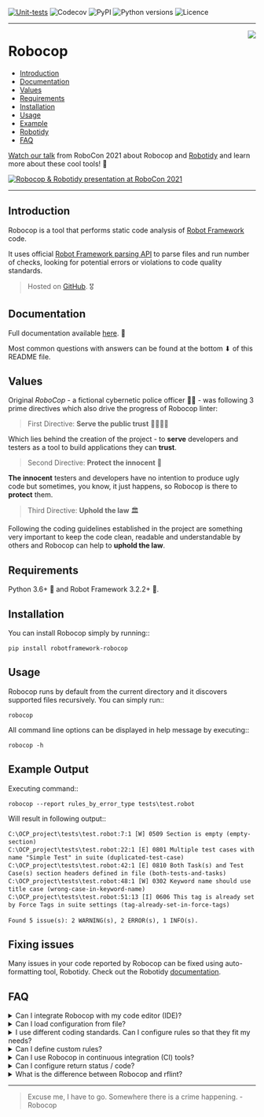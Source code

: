 [![Unit-tests](https://img.shields.io/github/workflow/status/MarketSquare/robotframework-robocop/Unit%20tests/master)](https://github.com/MarketSquare/robotframework-robocop/actions?query=workflow%3A%22Unit+tests%22 "GitHub Workflow Unit Tests Status")
![Codecov](https://img.shields.io/codecov/c/github/MarketSquare/robotframework-robocop/master "Code coverage on master branch")
![PyPI](https://img.shields.io/pypi/v/robotframework-robocop?label=version "PyPI package version")
![Python versions](https://img.shields.io/pypi/pyversions/robotframework-robocop "Supported Python versions")
![Licence](https://img.shields.io/pypi/l/robotframework-robocop "PyPI - License")

---

<img style="float:right" src="https://raw.githubusercontent.com/MarketSquare/robotframework-robocop/master/docs/images/robocop_logo_small.png">

Robocop
===============

- [Introduction](#introduction)
- [Documentation](#documentation)
- [Values](#values)
- [Requirements](#requirements)
- [Installation](#installation)
- [Usage](#usage)
- [Example](#example)
- [Robotidy](#robotidy)
- [FAQ](#faq)

[Watch our talk](https://robocon.io/#how-to-avoid-jail-for-nasty-code)
from RoboCon 2021 about Robocop and
[Robotidy](https://github.com/MarketSquare/robotframework-tidy)
and learn more about these cool tools! :robot:

[![Robocop & Robotidy presentation at RoboCon 2021](http://img.youtube.com/vi/vZoyi2ObM8E/0.jpg)](https://youtu.be/vZoyi2ObM8E "Robocop & Robotidy presentation at RoboCon 2021")

---

Introduction <a name="introduction"></a>
------------

Robocop is a tool that performs static code analysis of [Robot Framework](https://github.com/robotframework/robotframework) code.

It uses official [Robot Framework parsing API](https://robot-framework.readthedocs.io/en/latest/) to parse files and run number of checks,
looking for potential errors or violations to code quality standards.

> Hosted on [GitHub](https://github.com/MarketSquare/robotframework-robocop). :medal_military:

Documentation <a name="documentation"></a>
-------------

Full documentation available [here](https://robocop.readthedocs.io). :open_book:

Most common questions with answers can be found at the bottom ⬇ of this README file.

Values <a name="values"></a>
-------
Original *RoboCop* - a fictional cybernetic police officer :policeman: - was following 3 prime directives
which also drive the progress of Robocop linter:

> First Directive: **Serve the public trust** :family_man_woman_girl_boy:

Which lies behind the creation of the project - to **serve** developers and testers as a tool to build applications they can **trust**.

> Second Directive: **Protect the innocent** :baby:

**The innocent** testers and developers have no intention to produce ugly code but sometimes, you know, it just happens,
so Robocop is there to **protect** them.

> Third Directive: **Uphold the law** :classical_building:

Following the coding guidelines established in the project are something very important to keep the code clean,
readable and understandable by others and Robocop can help to **uphold the law**.

Requirements <a name="requirements"></a>
------------

Python 3.6+ :snake: and Robot Framework 3.2.2+ :robot:.

Installation <a name="installation"></a>
------------

You can install Robocop simply by running::

```
pip install robotframework-robocop
```


Usage <a name="usage"></a>
-----

Robocop runs by default from the current directory and it discovers supported files recursively.
You can simply run::

```
robocop
```
    
All command line options can be displayed in help message by executing::

```
robocop -h
```

Example Output <a name="example"></a>
--------------

Executing command::

```
robocop --report rules_by_error_type tests\test.robot
```


Will result in following output::
```shell
C:\OCP_project\tests\test.robot:7:1 [W] 0509 Section is empty (empty-section)
C:\OCP_project\tests\test.robot:22:1 [E] 0801 Multiple test cases with name "Simple Test" in suite (duplicated-test-case)
C:\OCP_project\tests\test.robot:42:1 [E] 0810 Both Task(s) and Test Case(s) section headers defined in file (both-tests-and-tasks)
C:\OCP_project\tests\test.robot:48:1 [W] 0302 Keyword name should use title case (wrong-case-in-keyword-name)
C:\OCP_project\tests\test.robot:51:13 [I] 0606 This tag is already set by Force Tags in suite settings (tag-already-set-in-force-tags)

Found 5 issue(s): 2 WARNING(s), 2 ERROR(s), 1 INFO(s).
```

Fixing issues <a name="robotidy"></a>
--------------
Many issues in your code reported by Robocop can be fixed using auto-formatting tool, Robotidy. Check out the Robotidy [documentation](https://robotidy.readthedocs.io/en/latest/).

FAQ <a name="faq"></a>
---
<details>
  <summary>Can I integrate Robocop with my code editor (IDE)?</summary>
  
  **Yes**, Robocop integrates nicely with popular IDEs like PyCharm or VSCode
  thanks to [Robot Framework Language Server](https://github.com/robocorp/robotframework-lsp).
  Read simple manual (README) in that project to figure out how to install & use it.

  You can also use Robocop in PyCharm easily as an external tool.
  To configure it, go to: `File` → `Settings` → `Tools` → `External Tools`
  and click `+` icon. Then put values based on
  [official instructions](https://www.jetbrains.com/help/pycharm/configuring-third-party-tools.html)
  or this screenshot:

  ![Robocop](docs/images/robocop_external_tool.jpg)

  If you're using Python virtual environment in your project,
  make sure to provide correct path to robocop.exe located in `venv\Scripts\robocop.exe`.
  Now, you can run Robocop by right-clicking on a file or directory and choosing
  `External tools` → `Robocop`.

  We suggest also to add a keyboard shortcut (e.g. `Ctrl + , (comma)`)
  to quickly run Robocop on selected files. You can map the shortcut in `Settings` → `Keymap`.
</details>

<details>
  <summary>Can I load configuration from file?</summary>

  **Yes**, there are multiple ways to configure Robocop:

  ### Argument file

  You can add command line options to an argument file, preferably one option with value for a line.
  Such file can be used as an input for Robocop with `--argumentfile / -A` option, e.g.
  ```robocop -A robocop.cfg```. You can mix arguments from a file with ones provided in run command.

  Example argument file:
  ```commandline
  --exclude *doc*
  --exclude 0510
  --threshold W
  --configure inconsistent-assignment:assignment_sign_type:equal_sign
  --configure line-too-long:line_length:140
  --reports all
  --output robocop.log
  ```

  ---

  ### `.robocop` file

  It is a default file that is loaded only when no command line options are provided for Robocop.
  When running plain `robocop` command, it looks for `.robocop` file from place where it was run
  until it finds `.git` file. Options can be provided like in the example above.

  ---

  ### `pyproject.toml` file

  If there is no `.robocop` file and `toml` module is installed,
  Robocop will try to load configuration from `pyproject.toml` file (if it exists).
  Options have the same names as command line arguments
  and need to be placed under `[tool.robocop]` section.

  Example configuration file:
  ```commandline
  [tool.robocop]
  paths = [
      "tests\\atest\\rules\\bad-indent",
      "tests\\atest\\rules\\duplicated-library"
  ]
  include = ['W0504', '*doc*']
  exclude = ["0203"]
  reports = [
      "rules_by_id",
      "scan_timer"
  ]
  ignore = ["ignore_me.robot"]
  ext-rules = ["path_to_external\\dir"]
  filetypes = [".txt", ".tsv"]
  threshold = "E"
  format = "{source}:{line}:{col} [{severity}] {rule_id} {desc} (name)"
  output = "robocop.log"
  configure = [
      "line-too-long:line_length:150",
      "0201:severity:E"
  ]
  no_recursive = true
  ```
</details>

<details>
  <summary>I use different coding standards. Can I configure rules so that they fit my needs?</summary>

  **Yes**, some rules are configurable. You can list them by running `robocop --list-configurables`
  or just `robocop -lc`.

  Configuring is done by using `-c / --configure` command line option followed by pattern
  `<rule>:<param_name>:<value>` where:
  - `<rule>` can either be rule name or its id
  - `<param_name>` is a public name of the parameter
  - `<value>` is a desired value of the parameter

  For example:
  ```commandline
  --configure line-too-long:line_length:140
  ```
  is equivalent to
  ```commandline
  -c 0508:line_length:140
  ```
  ---
  Each rule's severity can also be overwritten. Possible values are
  `e/error`, `w/warning` or `i/info` and are case-insensitive. Example:
  ```commandline
  -c too-long-test-case:severity:e
  ```
  ---
  If there are special cases in your code that violate the rules,
  you can also exclude them in the source code. 

  Example:
  ```
  Keyword with lowercased name  # robocop: disable
  ```

  More about it in
  [our documentation](https://robocop.readthedocs.io/en/latest/including_rules.html#ignore-rule-from-source-code).

</details>

<details>
  <summary>Can I define custom rules?</summary>

  **Yes**, you can define and include custom rules using `-rules / --ext-rules` command line option
  by providing a path to a file containing your rule(s). The option accepts comma-separated list
  of paths to files or directories, e.g.
  ```
  robocop -rules my/own/rule.py --ext-rules rules.py,external_rules.py
  ```

  If you feel that your rule is very helpful and should be included in Robocop permanently,
  you can always share your solution by
  [submitting a pull request](https://github.com/MarketSquare/robotframework-robocop/pulls).
  You can also share your idea by
  [creating an issue](https://github.com/MarketSquare/robotframework-robocop/issues).

  More about external rules with code examples in 
  [our documentation](https://robocop.readthedocs.io/en/latest/external_rules.html).
</details>

<details>
  <summary>Can I use Robocop in continuous integration (CI) tools?</summary>

  **Yes**, it is easy to integrate Robocop with other tools.
  It is possible to redirect the output to a file by using `-o / --output` command line option
  which can later be easily parsed because the format is very similar to other linter tools like
  [pylint](https://github.com/PyCQA/pylint).

  For example in Jenkins you can use
  [Warnings Next Generation plugin](https://plugins.jenkins.io/warnings-ng/)
  to integrate Robocop results in your pipeline. More details can be found
  [here](https://github.com/jenkinsci/warnings-ng-plugin/blob/master/doc/Documentation.md#creating-support-for-a-custom-tool).

  One of the important topics related to CI is return code which can also be configured in Robocop.
  More on that can be found in the next question or in
  [our documentation](https://robocop.readthedocs.io/en/latest/user_guide.html#return-status).

</details>

<details>
  <summary>Can I configure return status / code?</summary>

  **Yes**, by default Robocop returns code 0 if number of found issues does not exceed quality gates.

  Quality gates are the number specified for each severity (error, warning, info) that cannot be
  exceeded. Every violation of quality gates increases the return code by 1 up to maximum of 255.
  Default values for quality gates are:
  ```
  quality_gate = {
            'E': 0,
            'W': 0,
            'I': -1
        }
  ```
  which shows the accepted number of issues by severity. In that case each error and warning
  increases the return code. Rules with INFO severity do not affect the return code.

  To configure quality gates, you simply use `-c / --configure` command line option
  with following pattern ```--configure return_status:quality_gates:<severity>=limit```.
  You can change all limits at once. Example:
  ```commandline
  --configure return_status:quality_gates:E=0:W=100:I=-1
  ```
  which means that no errors are accepted, up to 100 warnings are tolerated and issues with
  INFO severity do not affect the return code.

</details>

<details>
  <summary>What is the difference between Robocop and rflint?</summary>

  Robocop is better in every case because it:
  - has maaaaany rules that check the quality of your Robot Framework code
  - is integrated with popular IDE tools
  - is highly configurable
  - has very good defaults that work out of the box
  - can be configured in source code
  - uses latest [Robot Framework Parsing API](https://robot-framework.readthedocs.io/en/latest/)
  - is actively developed & fixed
  - is easy to integrate with external tools
  - can redirect output to a file
  - displays nice reports
  - is easy to extend it with new rules
  - is cool :nerd_face:

  Still not convinced?
  [Watch our talk](https://robocon.io/#how-to-avoid-jail-for-nasty-code)
  about Robocop &
  [Robotidy](https://github.com/MarketSquare/robotframework-tidy)
  and see for yourself! :monocle_face:

</details>

----

> Excuse me, I have to go. Somewhere there is a crime happening. - Robocop
